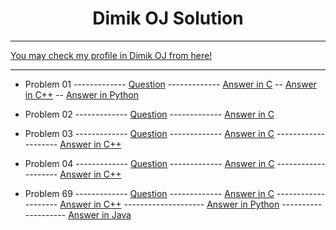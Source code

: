 <h1 align="center">Dimik OJ Solution </h1>

<hr>



[You may check my profile in Dimik OJ from here!](https://dimikoj.com/users/5231/FBA)

<hr>

 
- Problem 01 ------------- [Question](https://github.com/FahimFBA/dimikoj-solve/blob/main/Problem%2001/Question.md) ------------- [Answer in C](https://github.com/FahimFBA/dimikoj-solve/blob/main/Problem%2001/solve.c) -- [Answer in C++](https://github.com/FahimFBA/dimikoj-solve/blob/main/Problem%2001/solve.cpp) -- [Answer in Python](https://github.com/FahimFBA/dimikoj-solve/blob/main/Problem%2001/solve.py)

- Problem 02 ------------- [Question](https://github.com/FahimFBA/dimikoj-solve/blob/main/Problem%2002/Question.md) ------------- [Answer in C](https://github.com/FahimFBA/dimikoj-solve/blob/main/Problem%2002/solve.c)

- Problem 03 ------------- [Question](https://github.com/FahimFBA/dimikoj-solve/blob/main/Problem%2003/Question.md) ------------- [Answer in C](https://github.com/FahimFBA/dimikoj-solve/blob/main/Problem%2003/solve.c) -------------------- [Answer in C++](https://github.com/FahimFBA/dimikoj-solve/blob/main/Problem%2003/solve.cpp)

- Problem 04 ------------- [Question](https://github.com/FahimFBA/dimikoj-solve/blob/main/Problem%2004/Question.md) ------------- [Answer in C](https://github.com/FahimFBA/dimikoj-solve/blob/main/Problem%2004/solve.c) -------------------- [Answer in C++](https://github.com/FahimFBA/dimikoj-solve/blob/main/Problem%2004/solve.cpp)

- Problem 69 ------------- [Question](https://github.com/FahimFBA/dimikoj-solve/blob/main/Problem%2069/Question.md) ------------- [Answer in C](https://github.com/FahimFBA/dimikoj-solve/blob/main/Problem%2069/solve.c) -------------------- [Answer in C++](https://github.com/FahimFBA/dimikoj-solve/blob/main/Problem%2069/solve.cpp) -------------------- [Answer in Python](https://github.com/FahimFBA/dimikoj-solve/blob/main/Problem%2069/solve.py) -------------------- [Answer in Java](https://github.com/FahimFBA/dimikoj-solve/blob/main/Problem%2069/solve.java)